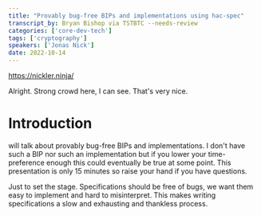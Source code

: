 ```yaml
---
title: "Provably bug-free BIPs and implementations using hac-spec"
transcript_by: Bryan Bishop via TSTBTC --needs-review
categories: ['core-dev-tech']
tags: ['cryptography']
speakers: ['Jonas Nick']
date: 2022-10-14
---
```


<https://nickler.ninja/>

Alright. Strong crowd here, I can see. That's very nice.

# Introduction

will talk about provably bug-free BIPs and implementations. I don't have such a BIP nor such an implementation but if you lower your time-preference enough this could eventually be true at some point. This presentation is only 15 minutes so raise your hand if you have questions.

Just to set the stage. Specifications should be free of bugs, we want them easy to implement and hard to misinterpret. This makes writing specifications a slow and exhausting and thankless process.


